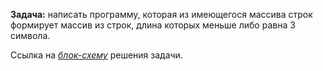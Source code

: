 **Задача:** написать программу, которая из имеющегося массива строк формирует массив из строк, длина которых меньше либо равна 3 символа.

Ссылка на [*блок-схему*](https://viewer.diagrams.net/?tags=%7B%7D&highlight=0000ff&edit=_blank&layers=1&nav=1&title=%D0%94%D0%B8%D0%B0%D0%B3%D1%80%D0%B0%D0%BC%D0%BC%D0%B0%20%D0%B1%D0%B5%D0%B7%20%D0%BD%D0%B0%D0%B7%D0%B2%D0%B0%D0%BD%D0%B8%D1%8F.drawio#R5VrbbqMwEP0aHneFzSXJ4yZNL1K3qhRpb29OcMFdg5HjNEm%2Ffg02UDBN2KYpbSrlwYxtbJ%2BZOZ4ZYjmTeHPBURp9ZwGmFrSDjeWcWRACF0Ir%2B9nBVkkGDlCCkJNAD6oEM%2FKItdDW0hUJ8LI2UDBGBUnrwgVLErwQNRninK3rw%2B4Yra%2BaohAbgtkCUVP6kwQiUtIhHFTyS0zCqFgZ%2BCPVE6NisD7JMkIBWz8ROVPLmXDGhGrFmwmmGXgFLmre%2BTO95cY4TkSXCZPL8Ooc%2FfgzIywan%2FkXj8NfN18c9ZYHRFf6wHqzYlsggAMJiH5kXEQsZAmi00o65myVBDhbxpZP1ZhrxlIpBFJ4j4XYau2ilWBSFImY6l61ZrbQs2fToiVb8QXecaDCRhAPsdgxDpYakKaLWYwF38p5HFMkyEN9H0jbUFiOq2CWDY30f6AODNRncsPCgL4CNkNpHRGBZynKz7%2BW7tYG4gPmAm92w2geW0%2FwtalqX3X047oyfFBYc%2FTE6Itpr46Td2rWeajV6am3jMiVS7WVSin0BhoKUd6gZzV0Um7j5WqChpquknQlckVxkoSWN7a8M0XIaGuoUBJjmjUloIhSTFnIUSxxTzEncmuYN%2Ftuq459TnFHNri4VUDNGI7jMmDQt88MT81n%2FI6MPuiT0f0W1H0qtzsOyINshllzmaEljcEpfeErxUlmEnqsXPrJ8JY3kHK63XnO%2Ff45z147di%2FXDujbh4oNnI4TDTo60ajXsOjkotGusINew9GBAXvOM9BHcebsmjJsRV9NrohYPF8t9%2FNEXS2vwBpw2IxWW2jDbqGN4bFoA7qnZr%2BjjvYLvQPttz2w9Zs3g%2Fu2ge3I0GfK1QYTvP62M5gN2GIV53jvc4y50vf1%2FGie4nodPKXtgj2apwAzA75hBpbyxKKOFaIkTGR7IU%2Beh%2F8ZLmSB6DfdEZMgUF6EJV2hef6qDMY0s5H8GCoZke%2BSjrOsMgOZqrC%2FeMIoy%2FKNhCU4Tx8obYheQR%2FOqBnweIY%2B3BZ1OEdTR1v4%2BqGJC8CuN%2B%2BhzHUY8CbDfBrgh70Cb9YsVHHCkzmWd1bmZc0oKM%2BjnPcUBTWuSNdv4fY2Mjket5tR0G%2B8%2FDTkDhvk7to9k3vpuh%2BWUo4TXDpOXVF%2Bx6qpjvvKYdr4nl3H89rXqXSq3viqkStoK50bpaEyivXG96pCa1W1KU2FL6gz5S04BsWgOW9Oe2cFKLfps71XcYGZk38mEnVhUyF9k%2BiHj8sODbfayQ06%2FWbowPzcUdXIVRUrK12ZV%2BBbUwwcNG6B3j%2BuFot90hzcruvD651hzBt7mgQ77PaN%2FhLgNhz8iB9n5GP1dxjFENWfipzpPw%3D%3D) решения задачи.
